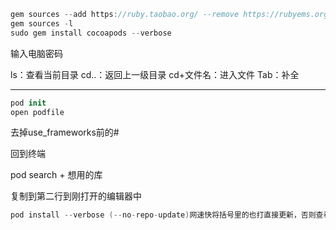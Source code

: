 ```swift
gem sources --add https://ruby.taobao.org/ --remove https://rubyems.org/
gem sources -l
sudo gem install cocoapods --verbose
```

输入电脑密码

ls：查看当前目录 cd..：返回上一级目录 cd+文件名：进入文件 Tab：补全

---

```swift
pod init
open podfile
```

去掉use\_frameworks前的\#

回到终端

pod search + 想用的库

复制到第二行到刚打开的编辑器中

```swift
pod install --verbose (--no-repo-update)网速快将括号里的也打直接更新，否则查看更新目录
```